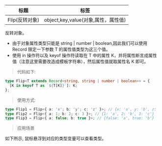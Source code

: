 | 标题           | 标签                                |
| -------------- | ----------------------------------- |
| Flip(反转对象) | object,key,value(对象,属性，属性值) |

反转对象。

- 由于对象属性类型只能是 string | number | boolean,因此我们可以使用 Record 限定一下参数 T 的属性值类型为这三个值。
- 使用 in 操作符以及 keyof 操作符读取在 T 中的属性 K，并将属性断言成属性值（注意这里需要改造成模板字符串），然后属性值就取属性名 K 即可。

> 代码如下:

```ts
type Flip<T extends Record<string, string | number | boolean>> = {
  [K in keyof T as `${T[K]}`]: K;
};
```

> 使用方式:

```ts
type Flip1 = Flip<{ a: 'x'; b: 'y'; c: 'z' }>; // {x: 'a', y: 'b', z: 'c'}
type Flip2 = Flip<{ a: 1; b: 2; c: 3 }>; // {1: 'a', 2: 'b', 3: 'c'}
type Flip3 = Flip<{ a: false; b: true }>; // {false: 'a', true: 'b'}
```

> 应用场景

如下所示, 鼠标悬浮到对应的类型变量可以查看类型。

<div class="code-editor" data-url="codes/typescript/demo/Flip.ts" data-language="typescript"></div>

